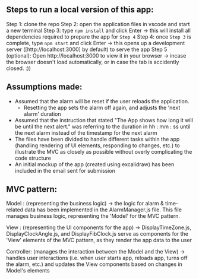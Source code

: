 ## Steps to run a local version of this app:
Step 1: clone the repo 
Step 2: open the application files in vscode and start a new terminal 
Step 3: type `npm install` and click Enter -> this will install all dependencies required to prepare the app for `Step 4` 
Step 4: once `Step 3` is complete, type `npm start` and click Enter -> this opens up a development server ([http://localhost:3000] by default) to serve the app 
Step 5 (optional): Open http://localhost:3000 to view it in your browser -> incase the browser doesn't load automatically, or in case the tab is accidently closed. :))

## Assumptions made:
- Assumed that the alarm will be reset if the user reloads the application.
    - Resetting the app sets the alarm off again, and adjusts the 'next alarm' duration
- Assumed that the instruction that stated "The App shows how long it will be until the next alert." was referring to the duration in hh : mm : ss until the next alarm instead of the timestamp for the next alarm
- The files have been divided to handle different tasks within the app (handling rendering of UI elements, responding to changes, etc.) to illustrate the MVC as closely as possible without overly complicating the code structure
- An initial mockup of the app (created using excalidraw) has been included in the email sent for submission

## MVC pattern:
Model : (representing the business logic) -> the logic for alarm & time-related data has been implemented in the AlarmManager.js file. This file manages business logic, representing the 'Model' for the MVC pattern.

View : (representing the UI components for the app) -> DisplayTimeZone.js, DisplayClockAngle.js, and DisplayFibClock.js serve as components for the 'View' elements of the MVC pattern, as they render the app data to the user

Controller: (manages the interaction between the Model and the View) -> handles user interactions (i.e. when user starts app, reloads app, turns off the alarm, etc.) and updates the View components based on changes in Model's elements
